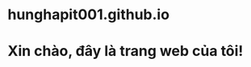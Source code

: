 # hunghapit001.github.io

<html>
<head>
    <title>Trang web của tôi</title>
</head>
<body>
    <h1>Xin chào, đây là trang web của tôi!</h1>
</body>
</html>
